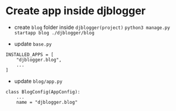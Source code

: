 # Create app inside djblogger
- create `blog` folder inside `djblogger(project)`
`python3 manage.py startapp blog ./djblogger/blog`

- update `base.py`
```
INSTALLED_APPS = [
    "djblogger.blog",
    ...
]
```
- update `blog/app.py`
```
class BlogConfig(AppConfig):
    ...
    name = "djblogger.blog"
```